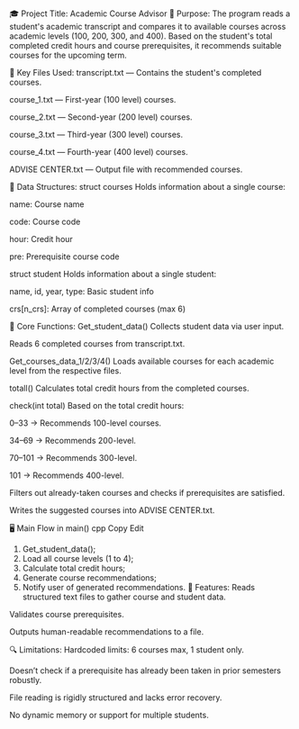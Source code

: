 🎓 Project Title: Academic Course Advisor
🧩 Purpose:
The program reads a student's academic transcript and compares it to available courses across academic levels (100, 200, 300, and 400). Based on the student's total completed credit hours and course prerequisites, it recommends suitable courses for the upcoming term.

📂 Key Files Used:
transcript.txt — Contains the student's completed courses.

course_1.txt — First-year (100 level) courses.

course_2.txt — Second-year (200 level) courses.

course_3.txt — Third-year (300 level) courses.

course_4.txt — Fourth-year (400 level) courses.

ADVISE CENTER.txt — Output file with recommended courses.

🧱 Data Structures:
struct courses
Holds information about a single course:

name: Course name

code: Course code

hour: Credit hour

pre: Prerequisite course code

struct student
Holds information about a single student:

name, id, year, type: Basic student info

crs[n_crs]: Array of completed courses (max 6)

🧠 Core Functions:
Get_student_data()
Collects student data via user input.

Reads 6 completed courses from transcript.txt.

Get_courses_data_1/2/3/4()
Loads available courses for each academic level from the respective files.

totall()
Calculates total credit hours from the completed courses.

check(int total)
Based on the total credit hours:

0–33 → Recommends 100-level courses.

34–69 → Recommends 200-level.

70–101 → Recommends 300-level.

101 → Recommends 400-level.

Filters out already-taken courses and checks if prerequisites are satisfied.

Writes the suggested courses into ADVISE CENTER.txt.

🖥️ Main Flow in main()
cpp
Copy
Edit
1. Get_student_data();
2. Load all course levels (1 to 4);
3. Calculate total credit hours;
4. Generate course recommendations;
5. Notify user of generated recommendations.
📌 Features:
Reads structured text files to gather course and student data.

Validates course prerequisites.

Outputs human-readable recommendations to a file.

🔍 Limitations:
Hardcoded limits: 6 courses max, 1 student only.

Doesn’t check if a prerequisite has already been taken in prior semesters robustly.

File reading is rigidly structured and lacks error recovery.

No dynamic memory or support for multiple students.


